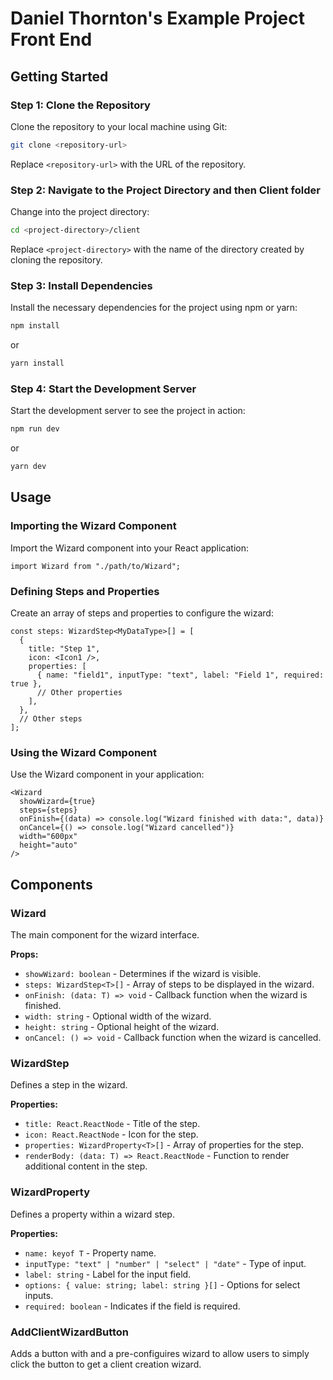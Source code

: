 # Daniel Thornton's Example Project Front End

## Getting Started

### Step 1: Clone the Repository

Clone the repository to your local machine using Git:

```bash
git clone <repository-url>
```

Replace `<repository-url>` with the URL of the repository.

### Step 2: Navigate to the Project Directory and then Client folder

Change into the project directory:

```bash
cd <project-directory>/client
```

Replace `<project-directory>` with the name of the directory created by cloning the repository.

### Step 3: Install Dependencies

Install the necessary dependencies for the project using npm or yarn:

```bash
npm install
```

or

```bash
yarn install
```

### Step 4: Start the Development Server

Start the development server to see the project in action:

```bash
npm run dev
```

or

```bash
yarn dev
```

## Usage

### Importing the Wizard Component

Import the Wizard component into your React application:

```tsx
import Wizard from "./path/to/Wizard";
```

### Defining Steps and Properties

Create an array of steps and properties to configure the wizard:

```tsx
const steps: WizardStep<MyDataType>[] = [
  {
    title: "Step 1",
    icon: <Icon1 />,
    properties: [
      { name: "field1", inputType: "text", label: "Field 1", required: true },
      // Other properties
    ],
  },
  // Other steps
];
```

### Using the Wizard Component

Use the Wizard component in your application:

```tsx
<Wizard
  showWizard={true}
  steps={steps}
  onFinish={(data) => console.log("Wizard finished with data:", data)}
  onCancel={() => console.log("Wizard cancelled")}
  width="600px"
  height="auto"
/>
```

## Components

### Wizard

The main component for the wizard interface.

**Props:**

- `showWizard: boolean` - Determines if the wizard is visible.
- `steps: WizardStep<T>[]` - Array of steps to be displayed in the wizard.
- `onFinish: (data: T) => void` - Callback function when the wizard is finished.
- `width: string` - Optional width of the wizard.
- `height: string` - Optional height of the wizard.
- `onCancel: () => void` - Callback function when the wizard is cancelled.

### WizardStep<T>

Defines a step in the wizard.

**Properties:**

- `title: React.ReactNode` - Title of the step.
- `icon: React.ReactNode` - Icon for the step.
- `properties: WizardProperty<T>[]` - Array of properties for the step.
- `renderBody: (data: T) => React.ReactNode` - Function to render additional content in the step.

### WizardProperty<T>

Defines a property within a wizard step.

**Properties:**

- `name: keyof T` - Property name.
- `inputType: "text" | "number" | "select" | "date"` - Type of input.
- `label: string` - Label for the input field.
- `options: { value: string; label: string }[]` - Options for select inputs.
- `required: boolean` - Indicates if the field is required.

### AddClientWizardButton

Adds a button with and a pre-configuires wizard to allow users to simply click the button to get a client creation wizard.
